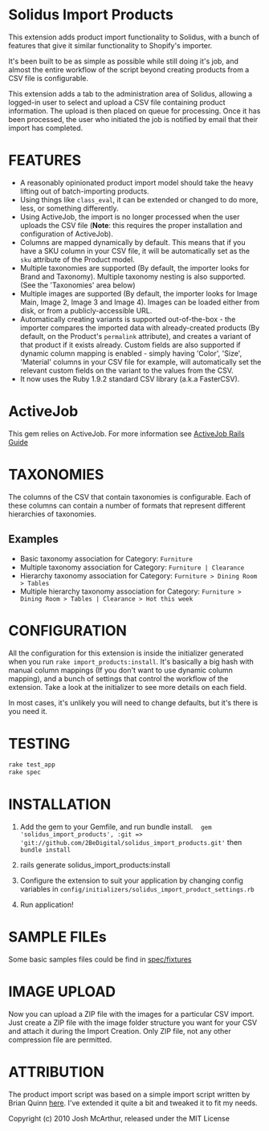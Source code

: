 Solidus Import Products
==============

This extension adds product import functionality to Solidus, with a bunch of features that give it similar functionality to Shopify's importer.

It's been built to be as simple as possible while still doing it's job, and almost the entire workflow of the script beyond creating products from a CSV file is configurable.

This extension adds a tab to the administration area of Solidus, allowing a logged-in user to select and upload a CSV file containing product information. The upload is then placed on queue for processing. Once it has been processed, the user who initiated the job is notified by email that their import has completed.


FEATURES
==============

* A reasonably opinionated product import model should take the heavy lifting out of batch-importing products.
* Using things like `class_eval`, it can be extended or changed to do more, less, or something differently.
* Using ActiveJob, the import is no longer processed when the user uploads the CSV file (**Note**: this requires the proper installation and configuration of ActiveJob).
* Columns are mapped dynamically by default. This means that if you have a SKU column in your CSV file, it will be automatically set as the `sku` attribute of the Product model.
* Multiple taxonomies are supported (By default, the importer looks for Brand and Taxonomy). Multiple taxonomy nesting is also supported. (See the 'Taxonomies' area below)
* Multiple images are supported (By default, the importer looks for Image Main, Image 2, Image 3 and Image 4). Images can be loaded either from disk, or from a publicly-accessible URL.
* Automatically creating variants is supported out-of-the-box - the importer compares the imported data with already-created products (By default, on the Product's `permalink` attribute), and creates a variant of that product if it exists already. Custom fields are also supported if dynamic column mapping is enabled - simply having 'Color', 'Size', 'Material' columns in your CSV file for example, will automatically set the relevant custom fields on the variant to the values from the CSV.
* It now uses the Ruby 1.9.2 standard CSV library (a.k.a FasterCSV).


ActiveJob
==============
This gem relies on ActiveJob. For more information see [ActiveJob Rails Guide](http://guides.rubyonrails.org/active_job_basics.html)

TAXONOMIES
==========

The columns of the CSV that contain taxonomies is configurable. Each of these columns can contain a number of formats that represent different hierarchies of taxonomies.

Examples
--------
* Basic taxonomy association for Category: `Furniture`
* Multiple taxonomy association for Category: `Furniture | Clearance`
* Hierarchy taxonomy association for Category: `Furniture > Dining Room > Tables`
* Multiple hierarchy taxonomy association for Category: `Furniture > Dining Room > Tables | Clearance > Hot this week`

CONFIGURATION
=============

All the configuration for this extension is inside the initializer generated when you run `rake import_products:install`. It's basically a big hash with manual column mappings (If you don't want to use dynamic column mapping), and a bunch of settings that control the workflow of the extension. Take a look at the initializer to see more details on each field.

In most cases, it's unlikely you will need to change defaults, but it's there is you need it.


TESTING
=======

```ruby
rake test_app
rake spec
```

INSTALLATION
==============
1. Add the gem to your Gemfile, and run bundle install.
    `gem 'solidus_import_products', :git => 'git://github.com/2BeDigital/solidus_import_products.git'` then `bundle install`

2. rails generate solidus_import_products:install

3. Configure the extension to suit your application by changing config variables in `config/initializers/solidus_import_product_settings.rb`

4. Run application!


SAMPLE FILEs
==============

Some basic samples files could be find in [spec/fixtures](spec/fixtures/)

IMAGE UPLOAD
==============

Now you can upload a ZIP file with the images for a particular CSV import. Just create a ZIP file with the image folder structure you want for your CSV and attach it during the Import Creation. Only ZIP file, not any other compression file are permitted.

ATTRIBUTION
==============
The product import script was based on a simple import script written by Brian Quinn [here](https://gist.github.com/31710). I've extended it quite a bit and tweaked it to fit my needs.

Copyright (c) 2010 Josh McArthur, released under the MIT License
